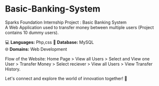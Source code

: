 # Basic-Banking-System

Sparks Foundation Internship Project : Basic Banking System  
A Web Application used to transfer money between multiple users (Project contains 10 dummy users). 


💻 **Languages:** Php,css 
🔧 **Database:** MySQL  
🌐 **Domains:** Web Development  

Flow of the Website: Home Page > View all Users > Select and View one User > Transfer Money > Select reciever > View all Users > View Transfer History.

Let's connect and explore the world of innovation together! 🌟

